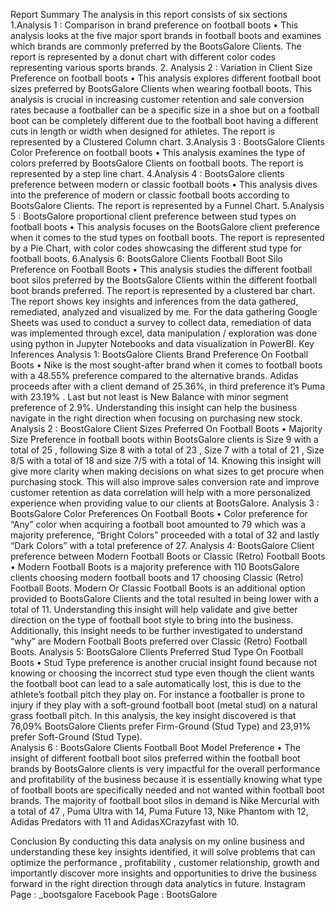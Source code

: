 Report Summary 
The analysis in this report consists of six sections
1.Analysis 1 :  Comparison in brand preference on football boots
•	This analysis looks at the five major sport brands in football boots and examines which brands are commonly preferred by the BootsGalore Clients. The report is represented by a donut chart with different color codes representing various sports brands.
2. Analysis 2 : Variation in Client Size Preference on football boots
•	This analysis explores different football boot sizes preferred by BootsGalore Clients when wearing football boots. This analysis is crucial in increasing customer retention and sale conversion rates because a footballer can be a specific size in a shoe but on a football boot can be completely different due to the football boot having a different cuts in length or width when designed for athletes. The report is represented by a Clustered Column chart.
3.Analysis 3 : BootsGalore Clients Color Preference on football boots 
•	This analysis examines the type of colors preferred by BootsGalore Clients on football boots. The report is represented by a step line chart.
4.Analysis 4 : BootsGalore clients preference between modern or classic football boots
•	This analysis dives into the preference of modern or classic football boots according to BootsGalore Clients. The report is represented by a Funnel Chart.
5.Analysis 5 : BootsGalore proportional client preference between stud types on football boots
•	This analysis focuses on the BootsGalore client preference when it comes to the stud types on football boots. The report is represented by a Pie Chart, with color codes showcasing the different stud type for football boots.
6.Analysis 6: BootsGalore Clients Football Boot Silo Preference on Football Boots
•	This analysis studies the different football boot silos preferred by the BootsGalore Clients within the different football boot brands preferred. The report is represented by a clustered bar chart. 
The report shows key insights and inferences from the data gathered, remediated, analyzed and visualized by me. For the data gathering Google Sheets was used to conduct a survey to collect data, remediation of data was implemented through excel, data manipulation / exploration was done using python in Jupyter Notebooks and data visualization in PowerBI.
Key Inferences
Analysis 1:  BootsGalore Clients Brand Preference On Football Boots
•	Nike is the most sought-after brand when it comes to football boots with a 48.55% preference compared to the alternative brands. Adidas proceeds after with a client demand of 25.36%, in third preference it’s Puma with 23.19% . Last but not least is New Balance with minor segment preference of 2.9%. Understanding this insight can help the business navigate in the right direction when focusing on purchasing new stock. 
Analysis 2 : BoostGalore Client Sizes Preferred On Football Boots
•	Majority Size Preference in football boots within BootsGalore clients is Size 9 with a total of 25 , following Size 8 with a total of 23 , Size 7  with a total of 21 , Size 8/5 with a total of 18 and size 7/5 with a total of 14. Knowing this insight will give more clarity when making decisions on what sizes to get procure when purchasing stock. This will also improve sales conversion rate and improve customer retention as data correlation will help with a more personalized experience when providing value to our clients at BootsGalore.
Analysis 3 : BootsGalore Color Preferences On Football Boots
•	Color preference for “Any” color when acquiring a football boot amounted to 79 which was a majority preference, “Bright Colors” proceeded with a total of 32 and lastly “Dark Colors” with a total preference of 27. 
Analysis 4: BootsGalore Client preference between Modern Football Boots or Classic (Retro) Football Boots
•	Modern Football Boots is a majority preference with 110 BootsGalore clients choosing modern football boots and 17 choosing Classic (Retro) Football Boots. Modern Or Classic Football Boots is an additional option provided to BootsGalore Clients and the total resulted in being lower with a total of 11. Understanding this insight will help validate and give better direction on the type of football boot style to bring into the business. Additionally, this insight needs to be further investigated to understand “why” are Modern Football Boots preferred over Classic (Retro) Football Boots.
Analysis 5: BootsGalore Clients Preferred Stud Type On Football Boots
•	Stud Type preference is another crucial insight found because not knowing or choosing the incorrect stud type even though the client wants the football boot can lead to a  sale automatically lost, this is due to the athlete’s football pitch they play on. For instance a footballer is prone to injury if they play with a soft-ground football boot (metal stud) on a natural grass football pitch. In this analysis, the key insight discovered is that 76,09% BootsGalore Clients prefer Firm-Ground (Stud Type) and 23,91% prefer Soft-Ground (Stud Type).  
Analysis 6 : BootsGalore Clients Football Boot Model Preference
•	The insight of different football boot silos preferred within the football boot brands by BootsGalore clients is very impactful for the overall performance and profitability of the business because it is essentially knowing what type of football boots are specifically needed and not wanted within football boot brands. The majority of football boot silos in demand is Nike Mercurial with a total of 47 , Puma Ultra with 14, Puma Future  13, Nike Phantom with 12, Adidas Predators with  11 and AdidasXCrazyfast with 10. 

Conclusion 
By conducting this data analysis on my online business and understanding these key insights identified, it will solve problems that can optimize the performance , profitability , customer relationship, growth and importantly  discover more insights and opportunities to drive the business forward in the right direction through data analytics in future. 
Instagram Page : _bootsgalore
Facebook Page : BootsGalore 

